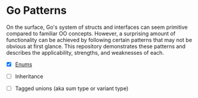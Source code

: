 Go Patterns
=====

On the surface, Go's system of structs and interfaces can seem primitive compared to familiar OO concepts. However, a surprising amount of functionality can be achieved by following certain patterns that may not be obvious at first glance. This repository demonstrates these patterns and describes the applicability, strengths, and weaknesses of each.

- [x] [Enums](pkg/enums/README.md)
- [ ] Inheritance
- [ ] Tagged unions (aka sum type or variant type)

